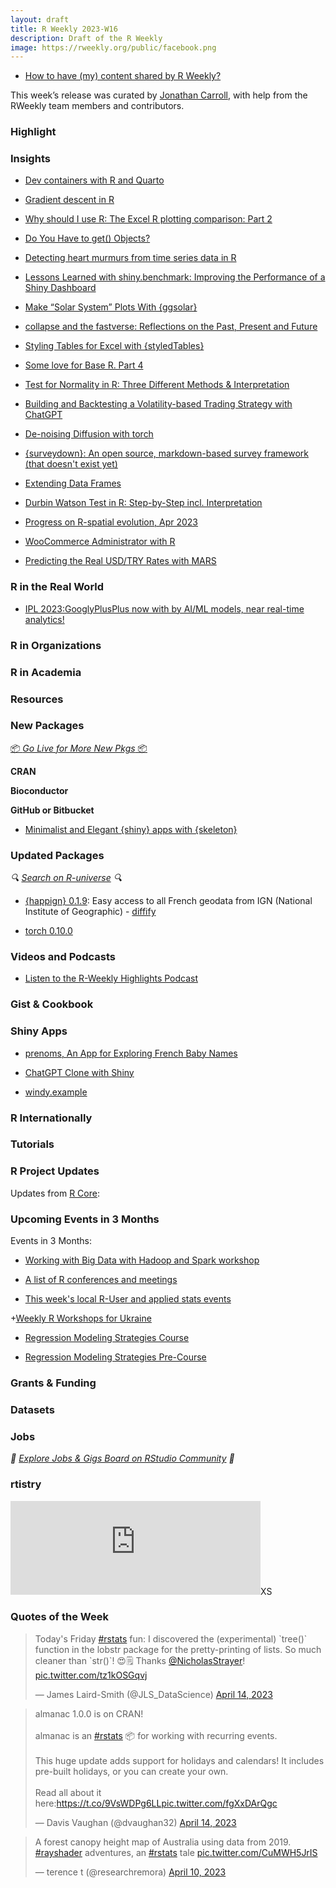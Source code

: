 ```yaml
---
layout: draft
title: R Weekly 2023-W16
description: Draft of the R Weekly
image: https://rweekly.org/public/facebook.png
---
```


+ [How to have (my) content shared by R Weekly?](https://github.com/rweekly/rweekly.org#how-to-have-my-content-shared-by-r-weekly)

This week’s release was curated by [Jonathan Carroll](https://fosstodon.org/@jonocarroll), with help from the RWeekly team members and contributors.


###  Highlight



### Insights

+ [Dev containers with R and Quarto](https://jamesgoldie.dev/writing/dev-containers-in-r/)
+ [Gradient descent in R](https://poissonisfish.com/2023/04/11/gradient-descent/)
+ [Why should I use R: The Excel R plotting comparison: Part 2](https://www.jumpingrivers.com/blog/why-create-plots-in-r-part-2/)
+ [Do You Have to get() Objects?](https://yihui.org/en/2023/04/get-objects/)
+ [Detecting heart murmurs from time series data in R](https://nrennie.rbind.io/blog/detecting-heart-murmurs-time-series-r-tidymodels/)
+ [Lessons Learned with shiny.benchmark: Improving the Performance of a Shiny Dashboard](https://appsilon.com/benchmark-lessons-improving-shiny-dashboard-performance/)
+ [Make “Solar System” Plots With {ggsolar}](https://rud.is/b/2023/04/12/make-solar-system-plots-with-ggsolar/)
+ [collapse and the fastverse: Reflections on the Past, Present and Future](https://sebkrantz.github.io/Rblog/2023/04/12/collapse-and-the-fastverse-reflecting-the-past-present-and-future/)
+ [Styling Tables for Excel with {styledTables}](https://www.spsanderson.com/steveondata/posts/rtip-2023-04-11/index.html)

+ [Some love for Base R. Part 4](https://luis.apiolaza.net/2023/04/15/some-love-for-base-r-part-4/)
+ [Test for Normality in R: Three Different Methods & Interpretation](https://www.marsja.se/test-for-normality-in-r/)
+ [Building and Backtesting a Volatility-based Trading Strategy with ChatGPT](https://blog.ephorie.de/building-and-backtesting-a-volatility-based-trading-strategy-with-chatgpt?utm_source=rss&utm_medium=rss&utm_campaign=building-and-backtesting-a-volatility-based-trading-strategy-with-chatgpt)
+ [De-noising Diffusion with torch](https://blogs.rstudio.com/tensorflow/posts/2023-04-13-denoising-diffusion)
+ [{surveydown}: An open source, markdown-based survey framework (that doesn't exist yet)](https://www.jhelvy.com/posts/2023-04-06-markdown-surveys)
+ [Extending Data Frames](https://epiverse-trace.github.io/posts/extend-dataframes/index.html)

+ [Durbin Watson Test in R: Step-by-Step incl. Interpretation](https://www.marsja.se/durbin-watson-test-in-r-step-by-step-incl-interpretation/)
+ [Progress on R-spatial evolution, Apr 2023](https://www.r-spatial.org//r/2023/04/10/evolution3.html)

+ [WooCommerce Administrator with R](https://r-posts.com/woocommerce-administrator-with-r/)

+ [Predicting the Real USD/TRY Rates with MARS](https://datageeek.com/2023/04/11/predicting-the-real-usd-try-rates-with-mars/)


### R in the Real World

+ [IPL 2023:GooglyPlusPlus now with by AI/ML models, near real-time analytics!](https://gigadom.in/2023/04/08/ipl-2023googlyplusplus-now-with-by-ai-ml-models-near-real-time-analytics/)


###  R in Organizations



###  R in Academia



###  Resources



###  New Packages

<p class="added-hostname"><a href="https://rweekly.org/live" target="_blank" class="externalLink">📦 <i>Go Live for More New Pkgs</i> 📦</a></p>


**CRAN**



**Bioconductor**



**GitHub or Bitbucket**

+ [Minimalist and Elegant {shiny} apps with {skeleton}](https://golemverse.org/news/skeleteon-css-in-shiny/)

### Updated Packages

<i>🔍 [Search on R-universe](https://r-universe.dev/search/) 🔍</i>

+ [{happign} 0.1.9](https://cran.r-project.org/package=happign): Easy access to all French geodata from IGN (National Institute of Geographic) - [diffify](https://diffify.com/R/happign)

+ [torch 0.10.0](https://blogs.rstudio.com/tensorflow/posts/2023-04-14-torch-0-10)

###  Videos and Podcasts

* [Listen to the R-Weekly Highlights Podcast](https://rweekly.fireside.fm/)


### Gist & Cookbook



### Shiny Apps

+ [prenoms, An App for Exploring French Baby Names](https://connect.thinkr.fr/prenoms/)

+ [ChatGPT Clone with Shiny](https://github.com/tolgakurtuluss/shinychatgpt)

+ [windy.example](https://github.com/devOpifex/windy.example)

### R Internationally



###  Tutorials



<!--<div class="post-more-begin></div><div class="post-more-end"></div>-->

###  R Project Updates

Updates from [R Core](http://developer.r-project.org/blosxom.cgi/R-devel/NEWS):


###  Upcoming Events in 3 Months

Events in 3 Months:

+ [Working with Big Data with Hadoop and Spark workshop](https://r-posts.com/working-with-big-data-with-hadoop-and-spark-workshop/)

+ [A list of R conferences and meetings](https://jumpingrivers.github.io/meetingsR/events.html)

+ [This week's local R-User and applied stats events](https://community.rstudio.com/c/irl)

+[Weekly R Workshops for Ukraine](https://sites.google.com/view/dariia-mykhailyshyna/main/r-workshops-for-ukraine)

+ [Regression Modeling Strategies Course](https://fharrell.com/course/rms/index.html)

+ [Regression Modeling Strategies Pre-Course](https://fharrell.com/course/prerms/index.html)



### Grants & Funding


### Datasets


### Jobs

<i>💼 [Explore Jobs & Gigs Board on RStudio Community](https://community.rstudio.com/c/jobs/) 💼</i>

###  rtistry

<iframe src="https://mastodon.social/@jacquietran/110191398723452729/embed" class="mastodon-embed" style="max-width: 100%; border: 0" width="400" allowfullscreen="allowfullscreen"></iframe>XS

###  Quotes of the Week

<blockquote class="twitter-tweet"><p lang="en" dir="ltr">Today&#39;s Friday <a href="https://twitter.com/hashtag/rstats?src=hash&amp;ref_src=twsrc%5Etfw">#rstats</a> fun: I discovered the (experimental) `tree()` function in the lobstr package for the pretty-printing of lists. So much cleaner than `str()`! 😍🗒️ Thanks <a href="https://twitter.com/NicholasStrayer?ref_src=twsrc%5Etfw">@NicholasStrayer</a>! <a href="https://t.co/tz1kOSGqvj">pic.twitter.com/tz1kOSGqvj</a></p>&mdash; James Laird-Smith (@JLS_DataScience) <a href="https://twitter.com/JLS_DataScience/status/1646935682353442816?ref_src=twsrc%5Etfw">April 14, 2023</a></blockquote> <script async src="https://platform.twitter.com/widgets.js" charset="utf-8"></script>

<blockquote class="twitter-tweet"><p lang="en" dir="ltr">almanac 1.0.0 is on CRAN!<br><br>almanac is an <a href="https://twitter.com/hashtag/rstats?src=hash&amp;ref_src=twsrc%5Etfw">#rstats</a> 📦 for working with recurring events.<br><br>This huge update adds support for holidays and calendars! It includes pre-built holidays, or you can create your own.<br><br>Read all about it here:<a href="https://t.co/9VsWDPg6LL">https://t.co/9VsWDPg6LL</a><a href="https://t.co/fgXxDArQgc">pic.twitter.com/fgXxDArQgc</a></p>&mdash; Davis Vaughan (@dvaughan32) <a href="https://twitter.com/dvaughan32/status/1646933699290693632?ref_src=twsrc%5Etfw">April 14, 2023</a></blockquote> <script async src="https://platform.twitter.com/widgets.js" charset="utf-8"></script>

<blockquote class="twitter-tweet"><p lang="en" dir="ltr">A forest canopy height map of Australia using data from 2019. <a href="https://twitter.com/hashtag/rayshader?src=hash&amp;ref_src=twsrc%5Etfw">#rayshader</a> adventures, an <a href="https://twitter.com/hashtag/rstats?src=hash&amp;ref_src=twsrc%5Etfw">#rstats</a> tale <a href="https://t.co/CuMWH5JrIS">pic.twitter.com/CuMWH5JrIS</a></p>&mdash; terence t (@researchremora) <a href="https://twitter.com/researchremora/status/1645489954934476805?ref_src=twsrc%5Etfw">April 10, 2023</a></blockquote> <script async src="https://platform.twitter.com/widgets.js" charset="utf-8"></script>
